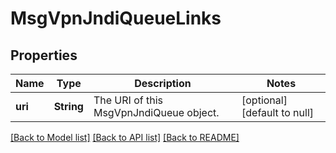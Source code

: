 # MsgVpnJndiQueueLinks

## Properties
Name | Type | Description | Notes
------------ | ------------- | ------------- | -------------
**uri** | **String** | The URI of this MsgVpnJndiQueue object. | [optional] [default to null]

[[Back to Model list]](../README.md#documentation-for-models) [[Back to API list]](../README.md#documentation-for-api-endpoints) [[Back to README]](../README.md)



